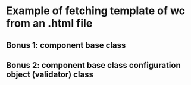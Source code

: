 # Example of fetching template of wc from an .html file

## Bonus 1: component base class

## Bonus 2: component base class configuration object (validator) class